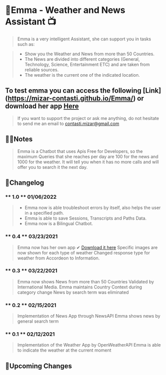 # 🤖Emma - Weather and News Assistant 📺

> Emma is a very intelligent Assistant, she can support you in tasks such as:

> - Show you the Weather and News from more than 50 Countries.
> - The News are divided into different categories (General, Technology, Science, Entertainment ETC) and are taken from reliable sources.
> - The weather is the current one of the indicated location.

## To test emma you can access the following [Link] (https://mizar-contasti.github.io/Emma/) or download her app [Here](https://drive.google.com/file/d/1Ae-SFB0euZAQJioKhWLc-zyFJkk_q7gy/view?usp=sharing)

> If you want to support the project or ask me anything, do not hesitate to send me an email to contasti.mizar@gmail.com

## 🐱‍💻Notes

> Emma is a Chatbot that uses Apis Free for Developers, so the maximum Queries that she reaches per day are 100 for the news and 1000 for the weather.
> It will tell you when it has no more calls and will offer you to search it the next day.

## 📌Changelog

### ** 1.0 ** 01/06/2022

> - Emma now is able troubleshoot errors by itself, also helps the user in a specified path.
> - Emma is able to save Sessions, Transcripts and Paths Data.
> - Emma now is a Bilingual Chatbot.

### ** 0.4 ** 03/23/2021

> Emma now has her own app ✔ [Download it here](https://drive.google.com/file/d/1Ae-SFB0euZAQJioKhWLc-zyFJkk_q7gy/view?usp=sharing)
> Specific images are now shown for each type of weather
> Changed response type for weather from Accordeon to Information.

### ** 0.3 ** 03/22/2021

> Emma now shows News from more than 50 Countries Validated by International Media.
> Emma maintains Country Context during category change
> News by search term was eliminated

### ** 0.2 ** 02/15/2021

> Implementation of News App through NewsAPI
> Emma shows news by general search term

### ** 0.1 ** 02/12/2021

> Implementation of the Weather App by OpenWeatherAPI
> Emma is able to indicate the weather at the current moment

## 🚀Upcoming Changes
